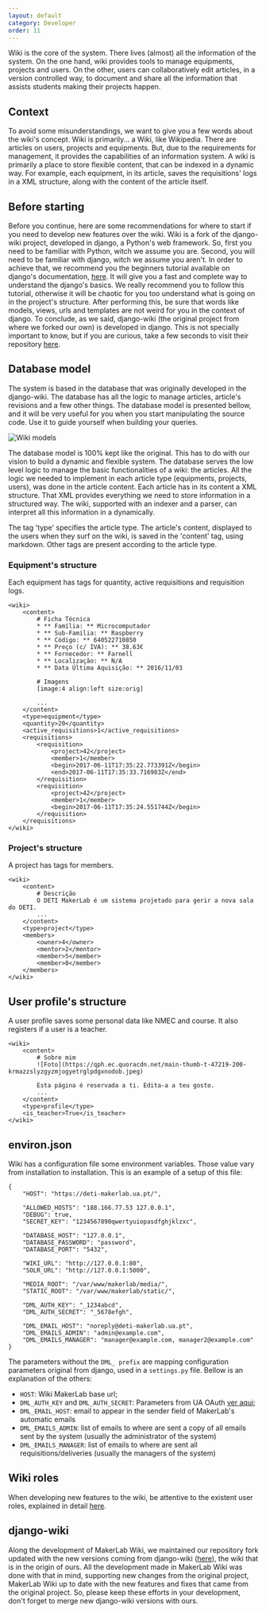 ```yaml
---
layout: default
category: Developer
order: 11
---
```


Wiki is the core of the system. There lives (almost) all the information of the system. On the one hand, wiki provides tools to manage equipments, projects and users. On the other, users can collaboratively edit articles, in a version controlled way, to document and share all the information that assists students making their projects happen.

## Context

To avoid some misunderstandings, we want to give you a few words about the wiki's concept. Wiki is primarily... a Wiki, like Wikipedia. There are articles on users, projects and equipments. But, due to the requirements for management, it  provides the capabilities of an information system. A wiki is primarily a place to store flexible content, that can be indexed in a dynamic way. For example, each equipment, in its article, saves the requisitions' logs in a XML structure, along with the content of the article itself.

## Before starting

Before you continue, here are some recommendations for where to start if you need to develop new features over the wiki. Wiki is a fork of the django-wiki project, developed in django, a Python's web framework. So, first you need to be familiar with Python, witch we assume you are. Second, you will need to be familiar with django, witch we assume you aren't. In order to achieve that, we recommend you the beginners tutorial available on django's documentation, [here](https://docs.djangoproject.com/en/1.11/intro/tutorial01/). It will give you a fast and complete way to understand the django's basics. We really recommend you to follow this tutorial, otherwise it will be chaotic for you too understand what is going on in the project's structure. After performing this, be sure that words like models, views, urls and templates are not weird for you in the context of django. To conclude, as we said, django-wiki (the original project from where we forked our own) is developed in django. This is not specially important to know, but if you are curious, take a few seconds to visit their repository [here](https://github.com/django-wiki/django-wiki).

## Database model
The system is based in the database that was originally developed in the django-wiki. The database has all the logic to manage articles, article's revisions and a few other things. The database model is presented bellow, and it will be very useful for you when you start manipulating the source code. Use it to guide yourself when building your queries.

![Wiki models](https://firebasestorage.googleapis.com/v0/b/makerlab-b9b8c.appspot.com/o/wiki%2Fwiki_model.png?alt=media&token=e5ffe110-3fec-4a75-87ad-1070d737bbab)

The database model is 100% kept like the original. This has to do with our vision to build a dynamic and flexible system. The database serves the low level logic to manage the basic functionalities of a wiki: the articles. All the logic we needed to implement in each article type (equipments, projects, users), was done in the article content. Each article has in its content a XML structure. That XML provides everything we need to store information in a structured way. The wiki, supported with an indexer and a parser, can interpret all this information in a dynamically.

The tag 'type' specifies the article type. The article's content, displayed to the users when they surf on the wiki, is saved in the 'content' tag, using markdown. Other tags are present according to the article type.

### Equipment's structure

Each equipment has tags for quantity, active requisitions and requisition logs.

```
<wiki>
    <content>
        # Ficha Técnica
        * ** Família: ** Microcomputador
        * ** Sub-Família: ** Raspberry
        * ** Código: ** 640522710850
        * ** Preço (c/ IVA): ** 38.63€
        * ** Fornecedor: ** Farnell
        * ** Localização: ** N/A
        * ** Data Última Aquisição: ** 2016/11/03

        # Imagens
        [image:4 align:left size:orig]

        ...
    </content>
    <type>equipment</type>
    <quantity>20</quantity>
    <active_requisitions>1</active_requisitions>
    <requisitions>
        <requisition>
            <project>42</project>
            <member>1</member>
            <begin>2017-06-11T17:35:22.773391Z</begin>
            <end>2017-06-11T17:35:33.716983Z</end>
        </requisition>
        <requisition>
            <project>42</project>
            <member>1</member>
            <begin>2017-06-11T17:35:24.551744Z</begin>
        </requisition>
    </requisitions>
</wiki>
```

### Project's structure

A project has tags for members.

```
<wiki>
    <content>
        # Descrição
        O DETI MakerLab é um sistema projetado para gerir a nova sala do DETI.
        ...
    </content>
    <type>project</type>
    <members>
        <owner>4</owner>
        <mentor>2</mentor>
        <member>5</member>
        <member>8</member>
    </members>
</wiki>
```

## User profile's structure

A user profile saves some personal data like NMEC and course. It also registers if a user is a teacher.

```
<wiki>
    <content>
        # Sobre mim
        ![Foto](https://qph.ec.quoracdn.net/main-thumb-t-47219-200-krmazzslyzgyzmjogyetrglpdgxnodob.jpeg)

        Esta página é reservada a ti. Edita-a a teu gosto.
        ...
    </content>
    <type>profile</type>
    <is_teacher>True</is_teacher>
</wiki>
```

## environ.json
Wiki has a configuration file some environment variables. Those value vary from installation to installation. This is an example of a setup of this file:

```
{
    "HOST": "https://deti-makerlab.ua.pt/",

    "ALLOWED_HOSTS": "188.166.77.53 127.0.0.1",
    "DEBUG": true,
    "SECRET_KEY": "1234567890qwertyuiopasdfghjklzxc",

    "DATABASE_HOST": "127.0.0.1",
    "DATABASE_PASSWORD": "password",
    "DATABASE_PORT": "5432",

    "WIKI_URL": "http://127.0.0.1:80",
    "SOLR_URL": "http://127.0.0.1:5000",

    "MEDIA_ROOT": "/var/www/makerlab/media/",
    "STATIC_ROOT": "/var/www/makerlab/static/",

    "DML_AUTH_KEY": "_1234abcd",
    "DML_AUTH_SECRET": "_5678efgh",

    "DML_EMAIL_HOST": "noreply@deti-makerlab.ua.pt",
    "DML_EMAILS_ADMIN": "admin@example.com",
    "DML_EMAILS_MANAGER": "manager@example.com, manager2@example.com"
}
```

The parameters without the `DML_ prefix` are mapping configuration parameters original from django, used in a `settings.py` file. Bellow is an explanation of the others:

* `HOST`: Wiki MakerLab base url;
* `DML_AUTH_KEY` and `DML_AUTH_SECRET`: Parameters from UA OAuth [ver aqui](http://api.web.ua.pt/pt/services/universidade_de_aveiro/oauth);
* `DML_EMAIL_HOST`: email to appear in the sender field of MakerLab's automatic emails
* `DML_EMAILS_ADMIN`: list of emails to where are sent a copy of all emails sent by the system (usually the administrator of the system)
* `DML_EMAILS_MANAGER`: list of emails to where are sent all requisitions/deliveries (usually the managers of the system)

## Wiki roles
When developing new features to the wiki, be attentive to the existent user roles, explained in detail [here](/specification/wiki/).  

## django-wiki

Along the development of MakerLab Wiki, we maintained our repository fork updated with the new versions coming from django-wiki ([here](https://github.com/django-wiki/django-wiki)), the wiki that is in the origin of ours. All the development made in MakerLab Wiki was done with that in mind, supporting new changes from the original project, MakerLab Wiki up to date with the new features and fixes that came from the original project. So, please keep these efforts in your development, don't forget to merge new django-wiki versions with ours.
